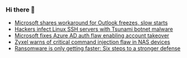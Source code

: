 ### Hi there 👋

<!--START_SECTION:feed-->
* [Microsoft shares workaround for Outlook freezes, slow starts](https://www.bleepingcomputer.com/news/microsoft/microsoft-shares-workaround-for-outlook-freezes-slow-starts/)
* [Hackers infect Linux SSH servers with Tsunami botnet malware](https://www.bleepingcomputer.com/news/security/hackers-infect-linux-ssh-servers-with-tsunami-botnet-malware/)
* [Microsoft fixes Azure AD auth flaw enabling account takeover](https://www.bleepingcomputer.com/news/security/microsoft-fixes-azure-ad-auth-flaw-enabling-account-takeover/)
* [Zyxel warns of critical command injection flaw in NAS devices](https://www.bleepingcomputer.com/news/security/zyxel-warns-of-critical-command-injection-flaw-in-nas-devices/)
* [Ransomware is only getting faster: Six steps to a stronger defense](https://www.bleepingcomputer.com/news/security/ransomware-is-only-getting-faster-six-steps-to-a-stronger-defense/)
<!--END_SECTION:feed-->

<!--
**frankenk/frankenk** is a ✨ _special_ ✨ repository because its `README.md` (this file) appears on your GitHub profile.

Here are some ideas to get you started:

- 🔭 I’m currently working on ...
- 🌱 I’m currently learning ...
- 👯 I’m looking to collaborate on ...
- 🤔 I’m looking for help with ...
- 💬 Ask me about ...
- 📫 How to reach me: ...
- 😄 Pronouns: ...
- ⚡ Fun fact: ...
-->



